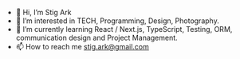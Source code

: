 - 👋 Hi, I’m Stig Ark
- 👀 I’m interested in TECH, Programming, Design, Photography.
- 🌱 I’m currently learning React / Next.js, TypeScript, Testing, ORM, communication design and Project Management.
- 📫 How to reach me stig.ark@gmail.com
